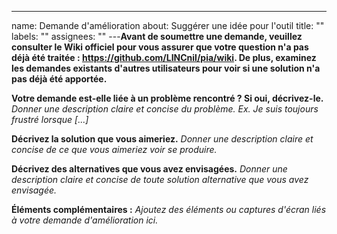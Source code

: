 ---
name: Demande d'amélioration
about: Suggérer une idée pour l'outil
title: ""
labels: ""
assignees: ""
---**Avant de soumettre une demande, veuillez consulter le Wiki officiel pour vous assurer que votre question n'a pas déjà été traitée : https://github.com/LINCnil/pia/wiki. De plus, examinez les demandes existants d'autres utilisateurs pour voir si une solution n'a pas déjà été apportée.**

**Votre demande est-elle liée à un problème rencontré ? Si oui, décrivez-le.**
_Donner une description claire et concise du problème. Ex. Je suis toujours frustré lorsque [...]_

**Décrivez la solution que vous aimeriez.**
_Donner une description claire et concise de ce que vous aimeriez voir se produire._

**Décrivez des alternatives que vous avez envisagées.**
_Donner une description claire et concise de toute solution alternative que vous avez envisagée._

**Éléments complémentaires :**
_Ajoutez des éléments ou captures d'écran liés à votre demande d'amélioration ici._
